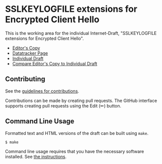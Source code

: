 # SSLKEYLOGFILE extensions for Encrypted Client Hello

This is the working area for the individual Internet-Draft, "SSLKEYLOGFILE extensions for Encrypted Client Hello".

* [Editor's Copy](https://yaroslavros.github.io/tls-ech-keylog/#go.draft-rosomakho-tls-ech-keylogfile.html)
* [Datatracker Page](https://datatracker.ietf.org/doc/draft-rosomakho-tls-ech-keylogfile)
* [Individual Draft](https://datatracker.ietf.org/doc/html/draft-rosomakho-tls-ech-keylogfile)
* [Compare Editor's Copy to Individual Draft](https://yaroslavros.github.io/tls-ech-keylog/#go.draft-rosomakho-tls-ech-keylogfile.diff)


## Contributing

See the
[guidelines for contributions](https://github.com/yaroslavros/tls-ech-keylog/blob//CONTRIBUTING.md).

Contributions can be made by creating pull requests.
The GitHub interface supports creating pull requests using the Edit (✏) button.


## Command Line Usage

Formatted text and HTML versions of the draft can be built using `make`.

```sh
$ make
```

Command line usage requires that you have the necessary software installed.  See
[the instructions](https://github.com/martinthomson/i-d-template/blob/main/doc/SETUP.md).

